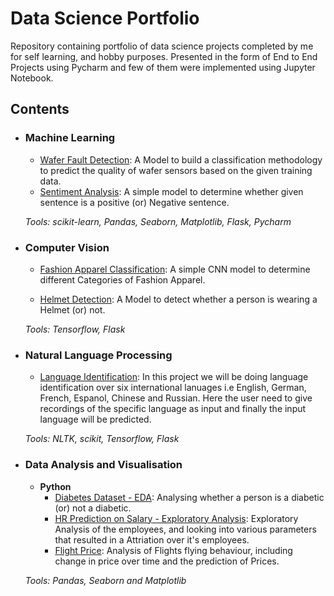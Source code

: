 # Data Science Portfolio
Repository containing portfolio of data science projects completed by me for self learning, and hobby purposes. Presented in the form of End to End Projects using Pycharm and few of them were implemented using Jupyter Notebook.

<!-- For a more visually pleasant experience for browsing the portfolio, check out -->

## Contents

- ### Machine Learning

	- [Wafer Fault Detection](https://github.com/AnilPise7/Data-Science-Portfolio-Anil-Pise/tree/main/WaferFaultDetection): A Model to build a classification methodology to predict the quality of wafer sensors based on the given training data.
	- [Sentiment Analysis](https://github.com/AnilPise7/Data-Science-Portfolio-Anil-Pise/tree/main/sentiment_analysis): A simple model to determine whether given sentence is a positive (or) Negative sentence.

	_Tools: scikit-learn, Pandas, Seaborn, Matplotlib, Flask, Pycharm_ 

- ### Computer Vision

	- [Fashion Apparel Classification](https://github.com/AnilPise7/Data-Science-Portfolio-Anil-Pise/tree/main/Fashion_Apparel_Classification): A simple CNN model to determine different Categories of Fashion Apparel.

	- [Helmet Detection](https://github.com/AnilPise7/Data-Science-Portfolio-Anil-Pise/tree/main/Helmet_Detection): A Model to detect whether a person is wearing a Helmet (or) not.

	_Tools: Tensorflow, Flask_

- ### Natural Language Processing

	- [Language Identification](https://github.com/AnilPise7/Data-Science-Portfolio-Anil-Pise/tree/main/languageIdentification): In this project we will be doing language identification over six international lanuages i.e English, German, French, Espanol, Chinese and Russian. Here the user need to give recordings of the specific language as input and finally the input language will be predicted.
	
	_Tools: NLTK, scikit, Tensorflow, Flask_

- ### Data Analysis and Visualisation
	- __Python__
		- [Diabetes Dataset - EDA](https://github.com/AnilPise7/Data-Science-Portfolio-Anil-Pise/blob/main/Diabetes/Diabtes%20F.ipynb): Analysing whether a person is a diabetic (or) not a diabetic.
		- [HR Prediction on Salary - Exploratory Analysis](https://github.com/AnilPise7/Data-Science-Portfolio-Anil-Pise/blob/main/HR%20Prediction/Income%20Prediction.ipynb): Exploratory Analysis of the employees, and looking into various parameters that resulted in a Attriation over it's employees.
		- [Flight Price](https://github.com/AnilPise7/Data-Science-Portfolio-Anil-Pise/blob/main/Flight%20Price/Flight%20Price%20Prediction.ipynb): Analysis of Flights flying behaviour, including change in price over time and the  prediction of Prices.
		
	_Tools: Pandas, Seaborn and Matplotlib_

